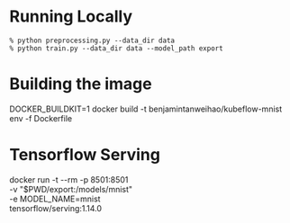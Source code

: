 # Running Locally
```
% python preprocessing.py --data_dir data
% python train.py --data_dir data --model_path export
```

# Building the image

DOCKER_BUILDKIT=1 docker build -t benjamintanweihao/kubeflow-mnist env -f Dockerfile

# Tensorflow Serving

docker run -t --rm -p 8501:8501 \
    -v "$PWD/export:/models/mnist" \
    -e MODEL_NAME=mnist \
    tensorflow/serving:1.14.0